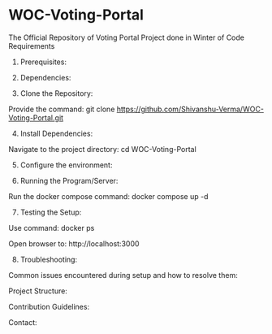 # WOC-Voting-Portal
The Official Repository of Voting Portal Project done in Winter of Code
Requirements
1. Prerequisites:

<!-- List of required software (e.g., Node.js, Python, Java, etc.) with minimum version numbers.
Any system-specific requirements (e.g., OS, Docker, etc.)
Environment variables that must be set. -->

2. Dependencies:

<!-- Package managers used (npm, pip, yarn, etc.)
Instructions for installing third-party libraries or modules.
Setup Steps -->

3. Clone the Repository:

Provide the command:
git clone https://github.com/Shivanshu-Verma/WOC-Voting-Portal.git

4. Install Dependencies:

Navigate to the project directory:
cd WOC-Voting-Portal


5. Configure the environment: 

<!-- Detail any required environment variables.
Provide sample configuration files (e.g., .env.sample). -->

6. Running the Program/Server:

Run the docker compose command:
docker compose up -d
<!-- This command builds and starts a container that contains all the dependencies like npm install and other setup commands.
Once the container is running, it automatically starts the server. -->

7. Testing the Setup:

Use command:
docker ps
<!-- This command shows all the active running containers -->
Open browser to:
http://localhost:3000
<!-- Port 3000 in docker file is mapped to port 3000 of localhost -->

8. Troubleshooting:

Common issues encountered during setup and how to resolve them:
<!-- Links to relevant documentation or FAQs.
Additional Information -->

Project Structure:
<!-- Briefly describe the project folder layout so new developers know where to find key files. -->

Contribution Guidelines:
<!-- Link to or include instructions on how to contribute changes or report issues. -->

Contact:
<!-- Information on how to reach out for further assistance if something isn’t working as expected. -->
